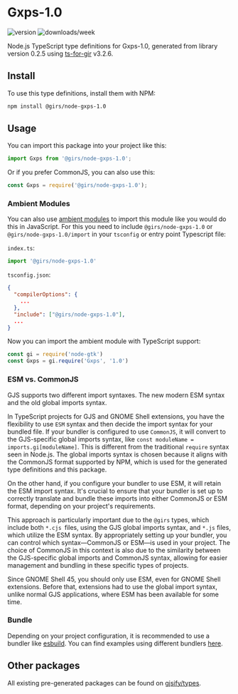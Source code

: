 
# Gxps-1.0

![version](https://img.shields.io/npm/v/@girs/node-gxps-1.0)
![downloads/week](https://img.shields.io/npm/dw/@girs/node-gxps-1.0)


Node.js TypeScript type definitions for Gxps-1.0, generated from library version 0.2.5 using [ts-for-gir](https://github.com/gjsify/ts-for-gir) v3.2.6.


## Install

To use this type definitions, install them with NPM:
```bash
npm install @girs/node-gxps-1.0
```

## Usage

You can import this package into your project like this:
```ts
import Gxps from '@girs/node-gxps-1.0';
```

Or if you prefer CommonJS, you can also use this:
```ts
const Gxps = require('@girs/node-gxps-1.0');
```

### Ambient Modules

You can also use [ambient modules](https://github.com/gjsify/ts-for-gir/tree/main/packages/cli#ambient-modules) to import this module like you would do this in JavaScript.
For this you need to include `@girs/node-gxps-1.0` or `@girs/node-gxps-1.0/import` in your `tsconfig` or entry point Typescript file:

`index.ts`:
```ts
import '@girs/node-gxps-1.0'
```

`tsconfig.json`:
```json
{
  "compilerOptions": {
    ...
  },
  "include": ["@girs/node-gxps-1.0"],
  ...
}
```

Now you can import the ambient module with TypeScript support: 

```ts
const gi = require('node-gtk')
const Gxps = gi.require('Gxps', '1.0')
```



### ESM vs. CommonJS

GJS supports two different import syntaxes. The new modern ESM syntax and the old global imports syntax.

In TypeScript projects for GJS and GNOME Shell extensions, you have the flexibility to use `ESM` syntax and then decide the import syntax for your bundled file. If your bundler is configured to use `CommonJS`, it will convert to the GJS-specific global imports syntax, like `const moduleName = imports.gi[moduleName]`. This is different from the traditional `require` syntax seen in Node.js. The global imports syntax is chosen because it aligns with the CommonJS format supported by NPM, which is used for the generated type definitions and this package.

On the other hand, if you configure your bundler to use ESM, it will retain the ESM import syntax. It's crucial to ensure that your bundler is set up to correctly translate and bundle these imports into either CommonJS or ESM format, depending on your project's requirements.

This approach is particularly important due to the `@girs` types, which include both `*.cjs `files, using the GJS global imports syntax, and `*.js` files, which utilize the ESM syntax. By appropriately setting up your bundler, you can control which syntax—CommonJS or ESM—is used in your project. The choice of CommonJS in this context is also due to the similarity between the GJS-specific global imports and CommonJS syntax, allowing for easier management and bundling in these specific types of projects.

Since GNOME Shell 45, you should only use ESM, even for GNOME Shell extensions. Before that, extensions had to use the global import syntax, unlike normal GJS applications, where ESM has been available for some time.

### Bundle

Depending on your project configuration, it is recommended to use a bundler like [esbuild](https://esbuild.github.io/). You can find examples using different bundlers [here](https://github.com/gjsify/ts-for-gir/tree/main/examples).

## Other packages

All existing pre-generated packages can be found on [gjsify/types](https://github.com/gjsify/types).

